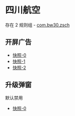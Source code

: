 # 四川航空

存在 2 规则组 - [com.bw30.zsch](/src/apps/com.bw30.zsch.ts)

## 开屏广告

- [快照-0](https://i.gkd.li/import/12882959)
- [快照-1](https://i.gkd.li/import/12882967)
- [快照-2](https://i.gkd.li/import/12882991)

## 升级弹窗

默认禁用

- [快照-0](https://i.gkd.li/import/13068699)

